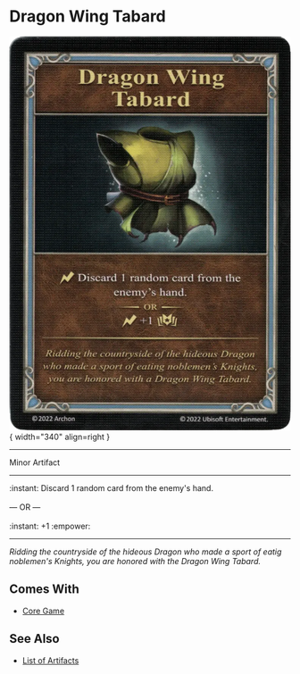 # Dragon Wing Tabard

![Dragon Wing Tabard](../assets/artifacts_minor-dragon_wing_tabard.webp){ width="340" align=right }
___
Minor Artifact
___
:instant: Discard 1 random card from the enemy's hand.<br><br>— OR —<br><br>:instant: +1 :empower:
___
*Ridding the countryside of the hideous Dragon who made a sport of eatig noblemen's Knights, you are honored with the Dragon Wing Tabard.*


## Comes With

- [Core Game](../content.md)


## See Also

- [List of Artifacts](../artifacts.md)
